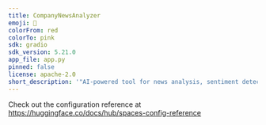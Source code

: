 ```yaml
---
title: CompanyNewsAnalyzer
emoji: 🦀
colorFrom: red
colorTo: pink
sdk: gradio
sdk_version: 5.21.0
app_file: app.py
pinned: false
license: apache-2.0
short_description: '"AI-powered tool for news analysis, sentiment detection&TTS '
---
```


Check out the configuration reference at https://huggingface.co/docs/hub/spaces-config-reference
